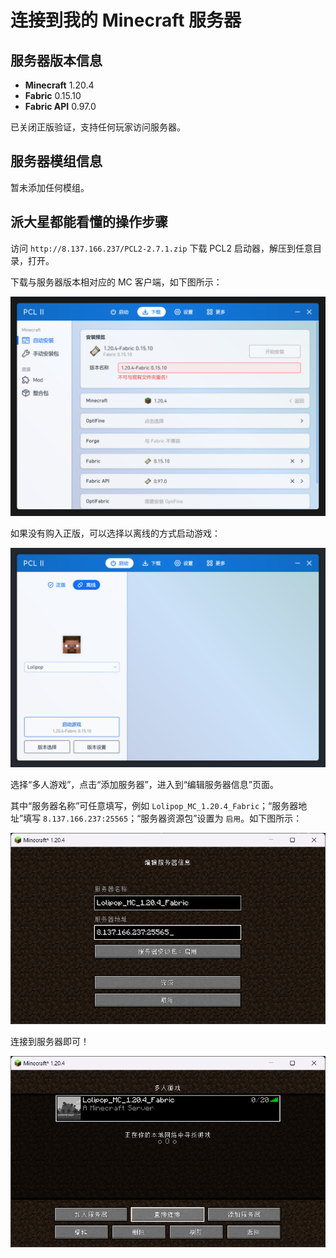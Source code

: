 # 连接到我的 Minecraft 服务器

## 服务器版本信息

- **Minecraft** 1.20.4
- **Fabric** 0.15.10
- **Fabric API** 0.97.0

已关闭正版验证，支持任何玩家访问服务器。

## 服务器模组信息

暂未添加任何模组。

## 派大星都能看懂的操作步骤

访问 `http://8.137.166.237/PCL2-2.7.1.zip` 下载 PCL2 启动器，解压到任意目录，打开。

下载与服务器版本相对应的 MC 客户端，如下图所示：

![download-mc-client](./connect-to-my-mc-server/download-mc-client.png)

如果没有购入正版，可以选择以离线的方式启动游戏：

![start-mc-client](./connect-to-my-mc-server/start-mc-client.png)

选择“多人游戏”，点击“添加服务器”，进入到“编辑服务器信息”页面。

其中“服务器名称”可任意填写，例如 `Lolipop_MC_1.20.4_Fabric`；“服务器地址”填写 `8.137.166.237:25565`；“服务器资源包”设置为 `启用`。如下图所示：

![set-server-info](./connect-to-my-mc-server/set-server-info.png)

连接到服务器即可！

![connect-server](./connect-to-my-mc-server/connect-server.png)

